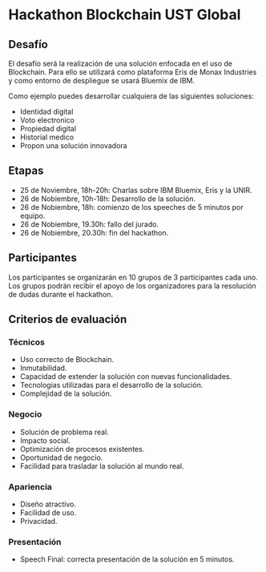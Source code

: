 # Hackathon Blockchain UST Global

## Desafío

El desafío será la realización de una solución enfocada en el uso de Blockchain. Para ello se utilizará como plataforma Eris de Monax Industries y como entorno de despliegue se usará Bluemix de IBM.

Como ejemplo puedes desarrollar cualquiera de las siguientes soluciones:

  * Identidad digital
  * Voto electronico
  * Propiedad digital
  * Historial medico
  * Propon una solución innovadora
  
## Etapas
  * 25 de Noviembre, 18h-20h: Charlas sobre IBM Bluemix, Eris y la UNIR.
  * 26 de Nobiembre, 10h-18h: Desarrollo de la solución.
  * 26 de Nobiembre, 18h: comienzo de los speeches de 5 minutos por equipo.
  * 26 de Nobiembre, 19.30h: fallo del jurado.
  * 26 de Nobiembre, 20.30h: fin del hackathon.
  

## Participantes

Los participantes se organizarán en 10 grupos de 3 participantes cada uno.
Los grupos podrán recibir el apoyo de los organizadores para la resolución de dudas durante el hackathon.

## Criterios de evaluación

### Técnicos
* Uso correcto de Blockchain.
* Inmutabilidad.
* Capacidad de extender la solución con nuevas funcionalidades.
* Tecnologias utilizadas para el desarrollo de la solución.
* Complejidad de la solución.

### Negocio
* Solución de problema real.
* Impacto social.
* Optimización de procesos existentes.
* Oportunidad de negocio.
* Facilidad para trasladar la solución al mundo real.

### Apariencia
* Diseño atractivo.
* Facilidad de uso.
* Privacidad.

### Presentación
* Speech Final: correcta presentación de la solución en 5 minutos.
